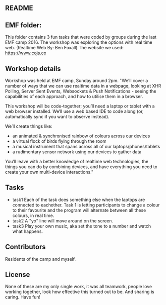 ## README

## EMF folder:

This folder contains 3 fun tasks that were coded by groups during the last EMF camp 2016. The workshop was exploring the options with real time web. (Realtime Web By: Ben Foxall)
The website we used: https://www.cojs.co

## Workshop details

Workshop was held at EMF camp, Sunday around 2pm.
"We’ll cover a number of ways that we can use realtime data in a webpage, looking at XHR Polling, Server Sent Events, Websockets & Push Notifications - seeing the capabilities of each approach, and how to utilise them in a browser.

This workshop will be code-together; you’ll need a laptop or tablet with a web browser installed.  We’ll use a web based IDE to code along (or, automatically sync if you want to observe instead).

We’ll create things like:
* an animated & synchronised rainbow of colours across our devices
* a virtual flock of birds flying through the room
* a musical instrument that spans across all of our laptops/phones/tablets
* a rudimentary sensor network using our devices to gather data

You’ll leave with a better knowledge of realtime web technologies, the things you can do by combining devices, and have everything you need to create your own multi-device interactions."

## Tasks
* task1
Each of the task does something else when the laptops are connected to eachother. Task 1 is letting participants to change a colour to their favourite and the program will alternate between all these colours, in real time.
* task2
A "yo" line will move around on the screen.
* task3
Play your own music, aka set the tone to a number and watch what happens.

## Contributors

Residents of the camp and myself.

## License

None of these are my only single work, it was all teamwork, people love working together, look how effective this turned out to be. And sharing is caring. Have fun!
